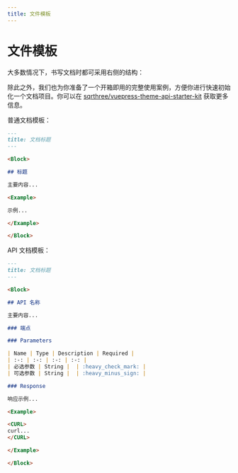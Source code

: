 ```yaml
---
title: 文件模板
---
```


<Block>

# 文件模板

大多数情况下，书写文档时都可采用右侧的结构：

除此之外，我们也为你准备了一个开箱即用的完整使用案例，方便你进行快速初始化一个文档项目。你可以在 [sqrthree/vuepress-theme-api-starter-kit](https://github.com/sqrthree/vuepress-theme-api-starter-kit) 获取更多信息。

<Example>

普通文档模板：

```md
---
title: 文档标题
---

<Block>

## 标题

主要内容...

<Example>

示例...

</Example>

</Block>
```

API 文档模板：

```md
---
title: 文档标题
---

<Block>

## API 名称

主要内容...

### 端点

### Parameters

| Name | Type | Description | Required |
| :-: | :-: | :-: | :-: |
| 必选参数 | String |  | :heavy_check_mark: |
| 可选参数 | String |  | :heavy_minus_sign: |

### Response

响应示例...

<Example>

<CURL>
curl...
</CURL>

</Example>

</Block>
```

</Example>

</Block>